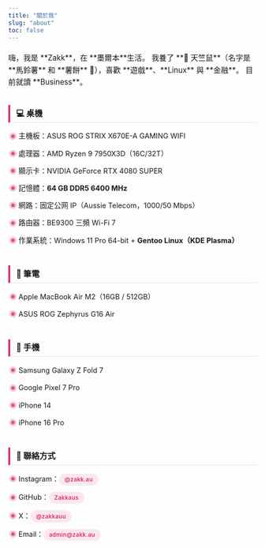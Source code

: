 ```yaml
---
title: "關於我"
slug: "about"
toc: false
---
```

<style>
/* About 統一樣式（中英文共用） */
.about-block{
  --about-accent: var(--hb-active,#e1306c);
  max-width:820px;
  margin:0 auto;
  padding:.5rem 0 3rem;
  line-height:1.6;
  font-size:.95rem;
}
.about-block p{margin:0 0 1.05rem;}
.about-block h3{
  margin:2.1rem 0 .85rem;
  padding:.42rem 0 .48rem .75rem;
  border-left:4px solid var(--about-accent);
  font-size:1.02rem;
  font-weight:650;
  line-height:1.25;
  border-bottom:1px solid rgba(0,0,0,.10);
}
body.dark .about-block h3{border-bottom:1px solid rgba(255,255,255,.18);}
.about-block h3 + ul{
  list-style:none;
  margin:-.25rem 0 .4rem;
  padding:0 0 0 .25rem;
}
.about-block h3 + ul li{
  position:relative;
  padding:.38rem 0 .38rem 1.05rem;
  font-size:.9rem;
}
.about-block h3 + ul li::before{
  content:"";
  position:absolute;
  left:.15rem;top:1em;
  width:7px;height:7px;
  background:var(--about-accent);
  border-radius:50%;
  box-shadow:0 0 0 4px rgba(225,48,108,.25),0 0 4px rgba(225,48,108,.45);
  opacity:.85;
}
body.dark .about-block h3 + ul li::before{
  box-shadow:0 0 0 4px rgba(225,48,108,.35),0 0 5px rgba(225,48,108,.65);
  opacity:.95;
}
/* 聯絡方式標示（膠囊） */
.about-block h3 + ul li a[href]{
  display:inline-block;
  background:rgba(225,48,108,.10);
  color:var(--about-accent,#e1306c)!important;
  padding:.38rem .7rem;
  border-radius:999px;
  font-size:.72rem;
  letter-spacing:.3px;
  font-weight:600;
  text-decoration:none;
  line-height:1.05;
  transition:background .25s,color .25s,transform .22s;
}
.about-block h3 + ul li a[href]:hover{
  background:var(--about-accent,#e1306c);
  color:#fff!important;
  transform:translateY(-2px);
}
body.dark .about-block h3 + ul li a[href]{background:rgba(225,48,108,.22);}
body.dark .about-block h3 + ul li a[href]:hover{background:var(--about-accent,#e1306c);}
@media(max-width:640px){
  .about-block h3{font-size:.98rem;padding:.4rem 0 .46rem .65rem;}
  .about-block h3 + ul li{font-size:.85rem;padding:.34rem 0 .34rem .95rem;}
  .about-block h3 + ul li::before{width:6px;height:6px;}
}
@media (prefers-reduced-motion:reduce){
  .about-block h3 + ul li a[href]{transition:none;transform:none;}
}
</style>

<div class="about-block">
嗨，我是 **Zakk**，在 **墨爾本**生活。  
我養了 **🐹 天竺鼠**（名字是 **馬鈴薯** 和 **薯餅** 🥔），喜歡 **遊戲**、**Linux** 與 **金融**。  
目前就讀 **Business**。

### 💻 桌機
- 主機板：ASUS ROG STRIX X670E-A GAMING WIFI  
- 處理器：AMD Ryzen 9 7950X3D（16C/32T）  
- 顯示卡：NVIDIA GeForce RTX 4080 SUPER  
- 記憶體：**64 GB DDR5 6400 MHz**  
- 網路：固定公网 IP（Aussie Telecom，1000/50 Mbps）  
- 路由器：BE9300 三頻 Wi-Fi 7  
- 作業系統：Windows 11 Pro 64-bit + **Gentoo Linux（KDE Plasma）**

### 💼 筆電
- Apple MacBook Air M2（16GB / 512GB）  
- ASUS ROG Zephyrus G16 Air  

### 📱 手機
- Samsung Galaxy Z Fold 7  
- Google Pixel 7 Pro  
- iPhone 14  
- iPhone 16 Pro  

### 🔗 聯絡方式
- Instagram：[@zakk.au](https://www.instagram.com/zakk.au/)  
- GitHub：[Zakkaus](https://github.com/Zakkaus)  
- X：[ @zakkauu ](https://x.com/zakkauu)  
- Email：[admin@zakk.au](mailto:admin@zakk.au)
</div>